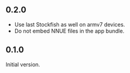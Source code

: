 ## 0.2.0

- Use last Stockfish as well on armv7 devices.
- Do not embed NNUE files in the app bundle.

## 0.1.0

Initial version.
